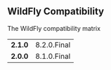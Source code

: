 ## WildFly Compatibility

The WildFly compatibility matrix


|               |             | 
| ------------- |:-----------:|
| **2.1.0**     | 8.2.0.Final |
| **2.0.0**     | 8.1.0.Final |
